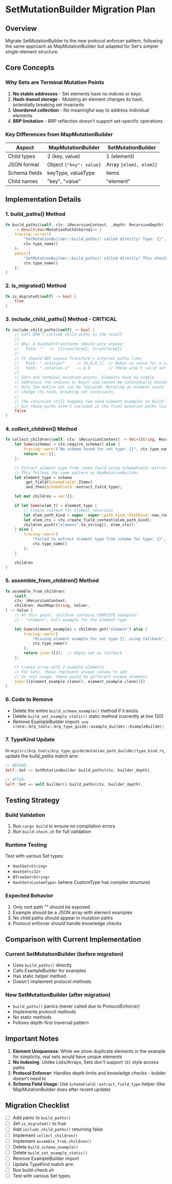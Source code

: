 # SetMutationBuilder Migration Plan

## Overview
Migrate SetMutationBuilder to the new protocol enforcer pattern, following the same approach as MapMutationBuilder but adapted for Set's simpler single-element structure.

## Core Concepts

### Why Sets are Terminal Mutation Points
1. **No stable addresses** - Set elements have no indices or keys
2. **Hash-based storage** - Mutating an element changes its hash, potentially breaking set invariants
3. **Unordered collection** - No meaningful way to address individual elements
4. **BRP limitation** - BRP reflection doesn't support set-specific operations

### Key Differences from MapMutationBuilder
| Aspect | MapMutationBuilder | SetMutationBuilder |
|--------|-------------------|-------------------|
| Child types | 2 (key, value) | 1 (element) |
| JSON format | Object `{"key": value}` | Array `[elem1, elem2]` |
| Schema fields | keyType, valueType | items |
| Child names | "key", "value" | "element" |

## Implementation Details

### 1. build_paths() Method
```rust
fn build_paths(&self, ctx: &RecursionContext, _depth: RecursionDepth)
    -> Result<Vec<MutationPathInternal>> {
    tracing::error!(
        "SetMutationBuilder::build_paths() called directly! Type: {}",
        ctx.type_name()
    );
    panic!(
        "SetMutationBuilder::build_paths() called directly! This should never happen when is_migrated() = true. Type: {}",
        ctx.type_name()
    );
}
```

### 2. is_migrated() Method
```rust
fn is_migrated(&self) -> bool {
    true
}
```

### 3. include_child_paths() Method - CRITICAL
```rust
fn include_child_paths(&self) -> bool {
    // Sets DON'T include child paths in the result
    //
    // Why: A HashSet<Transform> should only expose:
    //   Path: ""  ->  [{transform1}, {transform2}]
    //
    // It should NOT expose Transform's internal paths like:
    //   Path: ".rotation"     -> [0,0,0,1]  // Makes no sense for a set!
    //   Path: ".rotation.x"   -> 0.0        // These aren't valid set mutations
    //
    // Sets are terminal mutation points. Elements have no stable
    // addresses (no indices or keys) and cannot be individually mutated.
    // Only the entire set can be replaced. Mutating an element could
    // change its hash, breaking set invariants.
    //
    // The recursion still happens (we need element examples to build the set),
    // but those paths aren't included in the final mutation paths list.
    false
}
```

### 4. collect_children() Method
```rust
fn collect_children(&self, ctx: &RecursionContext) -> Vec<(String, RecursionContext)> {
    let Some(schema) = ctx.require_schema() else {
        tracing::warn!("No schema found for set type: {}", ctx.type_name());
        return vec![];
    };

    // Extract element type from items field using SchemaField::extract_field_type
    // This follows the same pattern as MapMutationBuilder
    let element_type = schema
        .get_field(SchemaField::Items)
        .and_then(SchemaField::extract_field_type);

    let mut children = vec![];

    if let Some(elem_t) = element_type {
        // Create context for element recursion
        let elem_path_kind = super::super::path_kind::PathKind::new_root_value(elem_t);
        let elem_ctx = ctx.create_field_context(elem_path_kind);
        children.push(("element".to_string(), elem_ctx));
    } else {
        tracing::warn!(
            "Failed to extract element type from schema for type: {}",
            ctx.type_name()
        );
    }

    children
}
```

### 5. assemble_from_children() Method
```rust
fn assemble_from_children(
    &self,
    ctx: &RecursionContext,
    children: HashMap<String, Value>,
) -> Value {
    // At this point, children contains COMPLETE examples:
    // - "element": Full example for the element type

    let Some(element_example) = children.get("element") else {
        tracing::warn!(
            "Missing element example for set type {}, using fallback",
            ctx.type_name()
        );
        return json!([]);  // Empty set as fallback
    };

    // Create array with 2 example elements
    // For Sets, these represent unique values to add
    // In real usage, these would be different unique elements
    json!([element_example.clone(), element_example.clone()])
}
```

### 6. Code to Remove
- Delete the entire `build_schema_example()` method if it exists
- Delete `build_set_example_static()` static method (currently at line 120)
- Remove ExampleBuilder import: `use crate::brp_tools::brp_type_guide::example_builder::ExampleBuilder;`

### 7. TypeKind Update
In `mcp/src/brp_tools/brp_type_guide/mutation_path_builder/type_kind.rs`, update the build_paths match arm:

```rust
// BEFORE:
Self::Set => SetMutationBuilder.build_paths(ctx, builder_depth),

// AFTER:
Self::Set => self.builder().build_paths(ctx, builder_depth),
```

## Testing Strategy

### Build Validation
1. Run `cargo build` to ensure no compilation errors
2. Run `build-check.sh` for full validation

### Runtime Testing
Test with various Set types:
- `HashSet<String>`
- `HashSet<i32>`
- `BTreeSet<String>`
- `HashSet<CustomType>` (where CustomType has complex structure)

### Expected Behavior
1. Only root path "" should be exposed
2. Example should be a JSON array with element examples
3. No child paths should appear in mutation paths
4. Protocol enforcer should handle knowledge checks

## Comparison with Current Implementation

### Current SetMutationBuilder (before migration)
- Uses `build_paths()` directly
- Calls ExampleBuilder for examples
- Has static helper method
- Doesn't implement protocol methods

### New SetMutationBuilder (after migration)
- `build_paths()` panics (never called due to ProtocolEnforcer)
- Implements protocol methods
- No static methods
- Follows depth-first traversal pattern

## Important Notes

1. **Element Uniqueness**: While we show duplicate elements in the example for simplicity, real sets would have unique elements
2. **No Indexing**: Unlike Lists/Arrays, Sets don't support `[0]` style access paths
3. **Protocol Enforcer**: Handles depth limits and knowledge checks - builder doesn't need to
4. **Schema Field Usage**: Use `SchemaField::extract_field_type` helper (like MapMutationBuilder does after recent update)

## Migration Checklist

- [ ] Add panic to `build_paths()`
- [ ] Set `is_migrated()` to true
- [ ] Add `include_child_paths()` returning false
- [ ] Implement `collect_children()`
- [ ] Implement `assemble_from_children()`
- [ ] Delete `build_schema_example()`
- [ ] Delete `build_set_example_static()`
- [ ] Remove ExampleBuilder import
- [ ] Update TypeKind match arm
- [ ] Run build-check.sh
- [ ] Test with various Set types

